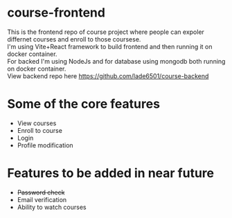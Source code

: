 # course-frontend
This is the frontend repo of course project where people can expoler differnet courses and enroll 
to those coursese.                                                                                                                                       
I'm using Vite+React framework to build frontend and then running it on docker container.                                                                 
For backed I'm using NodeJs and for database using mongodb both running  on docker container.                                                             
View backend repo here https://github.com/lade6501/course-backend

# Some of the core features 
  * View courses
  * Enroll to course 
  * Login
  * Profile modification 

# Features to be added in near future 
  * ~~Password check~~
  * Email verification
  * Ability to watch courses 
